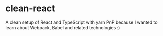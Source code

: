 # clean-react
A clean setup of React and TypeScript with yarn PnP because I wanted to learn about Webpack, Babel and related technologies :)
